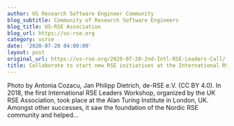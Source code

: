 ```yaml
---
author: US Research Software Engineer Community
blog_subtitle: Community of Research Software Engineers
blog_title: US-RSE Association
blog_url: https://us-rse.org
category: usrse
date: '2020-07-20 04:00:00'
layout: post
original_url: https://us-rse.org/2020-07-20-2nd-Intl-RSE-Leaders-Call/
title: Collaborate to start new RSE initiatives at the International RSE Leaders workshop!
---
```


Photo by Antonia Cozacu, Jan Philipp Dietrich, de-RSE e.V. (CC BY 4.0). In 2018, the first International RSE Leaders Workshop, organized by the UK RSE Association, took place at the Alan Turing Institute in London, UK. Amongst other successes, it saw the foundation of the Nordic RSE community and helped...